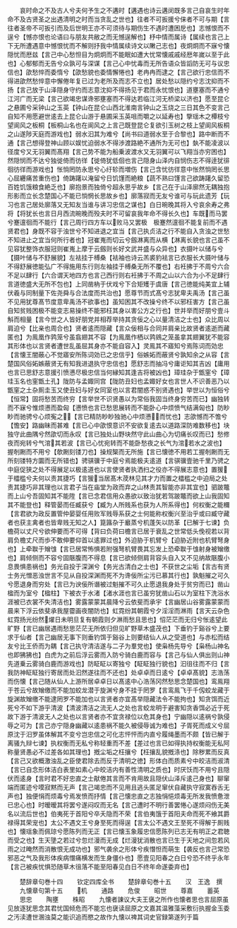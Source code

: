 <!-- { "loadSidebar": true } -->
　　哀时命之不及古人兮夫何予生之不遘时【遘遇也诗云遘闵既多言己自哀生时年命不及古贤圣之出遇清明之时而当贪乱之世也】往者不可扳援兮俫者不可与期【言往者圣帝不可扳引而及后世明王亦不可须待与期伤生不遇时遭困戹也】志憾恨而不逞兮【憾亦恨也论语曰与朋友共敝之而无憾逞解也】杼中情而属诗【属续也言己上下无所遭遇意中憾恨忧而不解则抒我中情属续诗文以敶己志也】夜炯炯而不寐兮懐隠忧而厯兹【言己中心愁怛目为炯炯而不能眠如遭大忧常懐戚戚经厯年嵗以至于此也】心郁郁而无告兮众孰可与深谋【言己心中忧毒而无所告语众皆謟防无可与议忠信也】欿愁悴而委惰兮【欿愁貌也委情懈惓也】老冉冉而逮之【言己欲行忠信而不得进欿然愁悴意中懈倦年复已过为老所及而志不立也】居处愁以隠约兮志沈抑而不扬【言己放于山泽隠身守约而志意沈抑不得扬见于君而永忧恨也】道壅塞而不通兮江河广而无梁【言己欲竭忠谋谗邪壅塞而不得达若临江河无桥梁以济也】愿至昆仑之悬圃兮采钟山之玉英【钟山在昆仑山西北淮南言钟山之玉烧之三日其色不变言己自知不用愿避世逺去上昆仑山游于悬圃采玉英咀而嚼之以延寿也】擥瑶木之橝枝兮望阆风之板桐【板桐山名也在阆风之上言己既登昆仑复欲引玉树之枝上望阆风板桐之山遂陟天庭而游戏也】弱水汩其为难兮【尚书曰道弱水至于合黎也】路中断而不通【言己想得登神山顾以娱忧迫弱水不得渉渡路絶不通所为无可也】埶不能凌波以径度兮又无羽翼而髙翔【言己势不能为船乗波渡水又无羽翼可以飞翔当亦穷困也】然隠悯而不达兮独徙倚而彷徉【徙倚犹低佪也言己隠身山泽内自悯伤志不得逹犹徘徊彷徉而游戏也】怅惝罔防永思兮心纡轸而増伤【言己含忧彷徉意中怅然惝罔长思心屈纒痛苦重伤也】倚踌躇以淹留兮日饥馑而絶粮【蔬不熟曰馑言己欲踌躇久留恐百姓饥饿粮食絶乏也】廓抱景而独倚兮超永思乎故乡【言己在于山泽廓然无耦独抱形影而立长念楚国心不能已惝惘长思故乡也】廓落寂而无友兮谁可与玩此遗芳【玩习也言己居处廓落又无知友当谁与讲习忠信之谋也】白日晼晚其将入兮哀余寿之弗将【将犹长也言日月西流晼晚而殁夫时不可留哀我年命不得长久也】车既而马罢兮蹇邅徊而不能行【言己周行四方车以败马又罢极　极蹇然邅徊不能复前而不遇贤君也】身既不容于浊世兮不知进退之宜当【言己执贞洁之行不能自入贪浊之世愁不知进止之宜当何所行者也】冠崔嵬而切云兮劔淋离而从横【淋离长貌也言己虽不见容犹整饰衣服冠则崔嵬上摩于云劔则长好文武并盛与众异也】衣摄叶以储与兮【摄叶储与不舒展貌】左袪挂于榑桑【袪袖也诗云羔裘豹袪言已衣服长大摄叶储与不得舒展徳能弘广不得施用东行则左袖挂于榑桑无所不覆也】右衽拂于不周兮六合不足以肆行【六合谓天地四方也言己西行则右衽拂于不周之山以六合为小不足肆行言道徳盛大无所不包也】上同凿枘于伏戏兮下合矩矱于虞唐【言己徳能纯美宜上辅伏羲与同制量下佐尧舜与合法度而共治也】愿尊节而式髙兮志犹卑夫禹汤【言己虽不见用犹尊髙节度意卑禹汤不欲事也】虽知困其不改操兮终不以邪枉害方【言己虽自知贫贱困极不能变志易操终不能邪枉其身以害公方之行也】世并举而好朋兮壹斗斛而相量【言今世之人皆好朋党并相荐举持其贪佞之心以量清洁之士也】众比周以肩迫兮【比亲也周合也】贤者逺而隠藏【言众佞相与合同并肩亲比故贤者逺逝而藏匿也】为鳯凰作鹑笼兮虽翕翅其不容【为鳯凰作栖以鹑鴳之笼虽拿其翅翼犹不能容其形体也以言贤者遭世乱虽屈其身亦不能自容入】灵鳯其不寤知兮焉陈词而効忠【言懐王闇蔽心不觉寤安所陈词効已之忠信乎】俗嫉妬而蔽贤兮孰知余之从容【言楚国风俗妬嫉蔽贤无有知我进退执守忠信也】愿舒志而抽冯兮庸讵知其吉凶【庸用也言已思舒志意援引愤懑尽极忠信当何縁知其逢吉将被凶也】璋珪杂于甑窐兮【璋珪玉名也窐甑土孔】陇防与孟娵同宫【陇防丑妇也孟娵好女也言世人不识善恶乃以甑窐之土杂厠圭玉又使丑妇与好女同室也以言君闇惑不别贤遇也】举世以为恒俗兮【恒常】固将愁苦而终穷【言举世不识贤愚以为常俗我固当终身穷苦而已】幽独转而不寐兮惟烦懑而盈匈【懑愤也言已愁思展转而不能卧心中烦愤气结满匈也】防眇眇而驰骋兮心烦寃之【言已精防眇眇独驰心中烦懑而忧也】志欿憾而不憺兮【憺安】路幽昧而甚难【言已心中欿恨意识不安欲复逺去以道路深防难数移也】块独守此曲隅兮然欿切而永叹【言已独处山野块然守此山曲心为切痛长叹而已】愁修夜而宛转兮气涫其若波【言已心忧宛转而不能卧愁夜之长气为涫若水之波也】握剞劂而不用兮【欹劂刻镂刀也】操规榘而无所施【言已懐徳不用若工握剞劂而无所刻镂特方圜而无所错也】骋骐骥于中庭兮焉能极夫逺道【言骐骥壹驰千里乃骋之中庭促狭之处不得展足以极逺道也以言使贤者执洒扫之役亦不得展志意也】置猨于櫺槛兮夫何以责其捷巧【言猨当居髙木荗林见其才力而置之櫺槛之中迫局之处责其捷巧非其理也以言君子当在庙堂为政而弃之山林责其智能亦非其宜也】驷跛鼈而上山兮吾固知其不能陞【言已念君信用众愚欲以致治犹若驾跛鼈而欲上山我固知其不能登也】释管晏而任臧获兮【臧为人所贱系也获为人所系得也】何权衡之能穪【言君欲为政反置管仲晏婴任用败军贱辱系获之士何能称权衡兴至治乎或曰臧守藏者也获主禽者也皆卑贱无知之人】箟簬杂于黀蒸兮机蓬矢以防革【已解于七谏】负檐荷以丈尺兮欲伸要而不可得【背曰负荷曰檐言已居于衰乱之世常低头俛视若以背肩负檐丈尺而歩不敢伸要仰首以逺罪过也】外迫胁于机臂兮【迫胁近附也机臂弩身也】上牵聫于矰隿【言已居常怖惧若附强弩机臂畏其忘发上恐牵聫于隿射身被矰缴也】肩倾侧而不容兮固陿腹而不得息【言已欲倾侧肩背容头自入又不见纳故陿腹小息畏惧患祸也】务光自投于深渊兮【务光古清白之士也】不获世之尘垢【言古有贤士务光憎恶浊世言不见从自投深渊而死不为谗佞所尘污已慕其行也】孰魁摧之可久兮愿退身而穷处【言已为谀佞所谮被过魁摧不可久止愿退我身处于贫穷而已】凿山楹而为室兮【楹柱】下被衣于水渚【渚水涯也言已虽穷犹凿山石以为室柱下洗浴水涯被已衣裳不失清洁也】雾露蒙蒙其晨降兮云依斐而承宇【言幽居山谷雾露蒙蒙而晨来下浮云依斐承我屋霤画夜闇防也】虹霓纷其朝霞兮夕淫淫而淋雨【言天云杂色虹霓扬光纷然燿日未明旦复有朝霞则夕淋雨愁且思也】怊茫茫而无归兮怅逺望此旷野【言已幽居遇雨愁思茫茫无所依归但见旷野草木盛茂也】下垂钓于谿谷兮上要求于仙者【言己幽居无事下则垂钓饵于谿谷上则要结仙人从之受道也】与赤松而结友兮比王侨而为耦【言己执守清洁遂与二子为羣党也】使枭杨先导兮【枭杨山神名也即狒狒也】白虎为之前后浮云雾而入防兮骑白鹿而容与【言己与仙人俱出则山神先道乗云雾骑白鹿而游戏也】防眐眐以寄独兮【眐眐独行貌也】汩徂往而不归【言我防神眐眐独行寄居而处汩然遂往而不还也】处卓卓而日逺兮【卓卓髙貌】志浩荡而伤懐【言己随从仙人上游所居卓卓日以髙逺中心浩荡冈然愁思念楚国也】鸾鳯翔于苍云兮故矰缴而不能加蛟龙潜于旋渊兮身不挂于罔罗【言鸾鳯飞于千仭蛟龙藏于旋渊故矰缴不能逮罔罗不能加也以言贤者亦宜髙举隠藏法令不能拘也】知贪饵而近死兮不如下游乎清波【清波清洁之流无人之处也言蛟龙明于避害知贪香饵必近于死故下游于清波无人之处也以言贤者亦不宜贪禄位以危其身也】宁幽隠以逺祸兮孰侵辱之可为【言己亦宁隠身幽藏以逺患祸不能久被侵辱诚为难也】子胥死而成义兮屈原沈于汨罗虽体解其不变兮岂忠信之可化志怦怦而内直兮履绳墨而不颇【皆已解于离骚九辩七谏】执权衡而无私兮称轻重而不差【差过也言已如得执持权衡能无私阿称量贤愚必不过差各如其理也】摡尘垢之枉攘兮【枉攘乱貌摡涤也】除秽累而反真【言己又欲概激浊乱之臣使君除去而反于清明之徳】形体白而质素兮中皎洁而淑清【言已自念形体洁白表里如素心中皎洁内有善性清明之质也】时厌饫而不用兮且隠伏而逺身【言时君不好忠直之士猒倦其言而不肯用故且隠伏山泽斥逺己身也】聊窜端而匿迹兮嗼寂黙而无声【言己竭忠而不见用且逃头匿足窜伏自藏执守寂寞吞舌无声也】独便悁而烦毒兮焉发愤而抒情【言己懐忠直之志独悁悒烦毒无所发我愤惫泄已忠心也】时暧暧其将罢兮遂闷叹而无名【言己遭时不明行善罢惓心遂烦闷伤无美名以流后世也】伯夷死于首阳兮卒夭隐而不荣【言伯夷饿于首阳夫命而死不飨其爵禄得其荣宠也】太公不遇文王兮身至死而得逞【言太公不遇文王至死不得解于厠贱也】懐瑶象而佩琼兮愿陈列而无正【言已懐玉象履忠信愿陈列已志无有明正之君聴而受之也】生天墬之若过兮忽烂漫而无成【烂漫犹消散也言已生于天地之间忽若风雨之过晻然而消散恨无成功也】邪气袭余之形体兮疾憯怛而萌生【袭反也言己常恐邪恶之气及我形体疾病憯痛横发而生身僵仆也】愿壹见阳春之白日兮恐不终乎永年【言己被疾忧惧恐随草木徂落不能至阳春见白日不终年命遂委弃也】













　　楚辞章句巻十四
　　钦定四库全书
　　楚辞章句巻十五
　　汉　王逸　撰
　　九懐章句第十五
　　机
　　通路
　　危俊
　　昭世
　　尊嘉
　　蓄英
　　思忠
　　陶壅
　　株昭
　　九懐者諌议大夫王襃之所作也懐者思也言屈原虽见放逐犹思念其君忧国倾危而不能忘也襃读屈原之文嘉其温雅藻采敷衍执握金玉委之汚渎遭世溷浊莫之能识追而愍之故作九懐以禆其词史官録第遂列于篇
